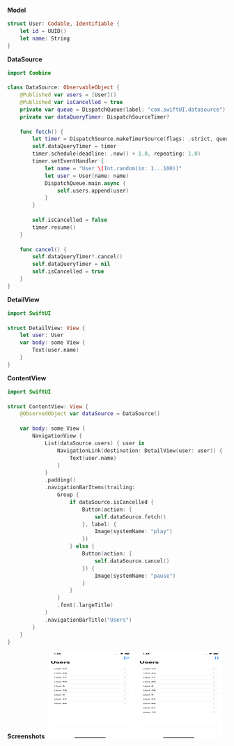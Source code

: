 **Model**
```swift
struct User: Codable, Identifiable {
    let id = UUID()
    let name: String
}
```

**DataSource**
```swift
import Combine

class DataSource: ObservableObject {
    @Published var users = [User]()
    @Published var isCancelled = true
    private var queue = DispatchQueue(label: "com.swiftUI.datasource")
    private var dataQueryTimer: DispatchSourceTimer?
    
    func fetch() {
        let timer = DispatchSource.makeTimerSource(flags: .strict, queue: queue)
        self.dataQueryTimer = timer
        timer.schedule(deadline: .now() + 1.0, repeating: 1.0)
        timer.setEventHandler {
            let name = "User \(Int.random(in: 1...100))"
            let user = User(name: name)
            DispatchQueue.main.async {
                self.users.append(user)
            }
        }
        
        self.isCancelled = false
        timer.resume()
    }
    
    func cancel() {
        self.dataQueryTimer?.cancel()
        self.dataQueryTimer = nil
        self.isCancelled = true
    }
}
```

**DetailView**
```swift
import SwiftUI

struct DetailView: View {
    let user: User
    var body: some View {
        Text(user.name)
    }
}
```

**ContentView**
```swift
import SwiftUI

struct ContentView: View {
    @ObservedObject var dataSource = DataSource()
    
    var body: some View {
        NavigationView {
            List(dataSource.users) { user in
                NavigationLink(destination: DetailView(user: user)) {
                    Text(user.name)
                }
            }
            .padding()
            .navigationBarItems(trailing:
                Group {
                    if dataSource.isCancelled {
                        Button(action: {
                            self.dataSource.fetch()
                        }, label: {
                            Image(systemName: "play")
                        })
                    } else {
                        Button(action: {
                            self.dataSource.cancel()
                        }) {
                            Image(systemName: "pause")
                        }
                    }
                }
                .font(.largeTitle)
            )
            .navigationBarTitle("Users")
        }
    }
}
```

**Screenshots**
<img src = "https://github.com/ankitbharti1994/SwiftUIPractice/blob/master/Combine01/Screenshots/start.png" width = "200" height = "200">
<img src = "https://github.com/ankitbharti1994/SwiftUIPractice/blob/master/Combine01/Screenshots/stop.png" width = "200" height = "200">
